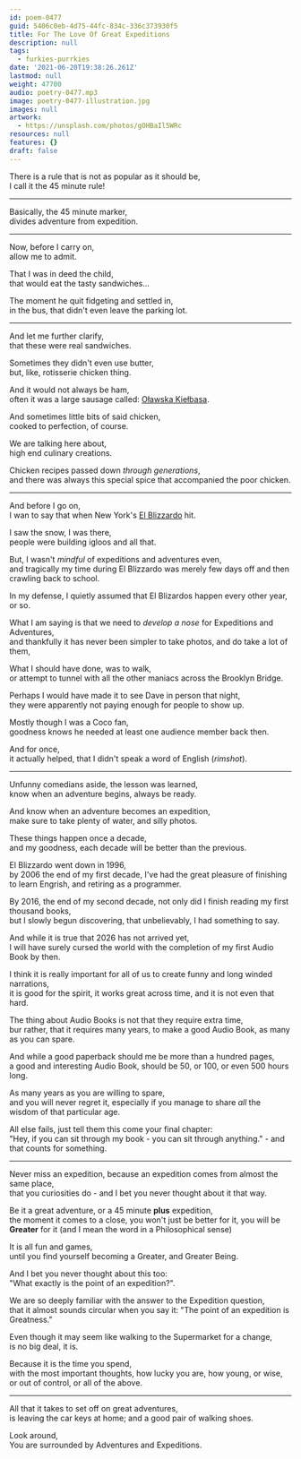 ```yaml
---
id: poem-0477
guid: 5406c0eb-4d75-44fc-834c-336c373930f5
title: For The Love Of Great Expeditions
description: null
tags:
  - furkies-purrkies
date: '2021-06-20T19:38:26.261Z'
lastmod: null
weight: 47700
audio: poetry-0477.mp3
image: poetry-0477-illustration.jpg
images: null
artwork:
  - https://unsplash.com/photos/gOHBaIl5WRc
resources: null
features: {}
draft: false
---
```


There is a rule that is not as popular as it should be,\
I call it the 45 minute rule!

---

Basically, the 45 minute marker,\
divides adventure from expedition.

---

Now, before I carry on,\
allow me to admit.

That I was in deed the child,\
that would eat the tasty sandwiches...

The moment he quit fidgeting and settled in,\
in the bus, that didn't even leave the parking lot.

---

And let me further clarify,\
that these were real sandwiches.

Sometimes they didn't even use butter,\
but, like, rotisserie chicken thing.

And it would not always be ham,\
often it was a large sausage called: [Oławska Kiełbasa](https://www.google.com/search?q=o%C5%82awska+kie%C5%82basa).

And sometimes little bits of said chicken,\
cooked to perfection, of course.

We are talking here about,\
high end culinary creations.

Chicken recipes passed down *through generations*,\
and there was always this special spice that accompanied the poor chicken.

---

And before I go on,\
I wan to say that when New York's [El Blizzardo](https://www.youtube.com/watch?v=agS48ZisZEE) hit.

I saw the snow, I was there,\
people were building igloos and all that.

But, I wasn't *mindful* of expeditions and adventures even,\
and tragically my time during El Blizzardo was merely few days off and then crawling back to school.

In my defense, I quietly assumed that El Blizardos happen every other year,\
or so.

What I am saying is that we need to *develop a nose* for Expeditions and Adventures,\
and thankfully it has never been simpler to take photos, and do take a lot of them,

What I should have done, was to walk,\
or attempt to tunnel with all the other maniacs across the Brooklyn Bridge.

Perhaps I would have made it to see Dave in person that night,\
they were apparently not paying enough for people to show up.

Mostly though I was a Coco fan,\
goodness knows he needed at least one audience member back then.

And for once,\
it actually helped, that I didn't speak a word of English (*rimshot*).

---

Unfunny comedians aside, the lesson was learned,\
know when an adventure begins, always be ready.

And know when an adventure becomes an expedition,\
make sure to take plenty of water, and silly photos.

These things happen once a decade,\
and my goodness, each decade will be better than the previous.

El Blizzardo went down in 1996,\
by 2006 the end of my first decade, I've had the great pleasure of finishing to learn Engrish, and retiring as a programmer.

By 2016, the end of my second decade, not only did I finish reading my first thousand books,\
but I slowly begun discovering, that unbelievably, I had something to say.

And while it is true that 2026 has not arrived yet,\
I will have surely cursed the world with the completion of my first Audio Book by then.

I think it is really important for all of us to create funny and long winded narrations,\
it is good for the spirit, it works great across time, and it is not even that hard.

The thing about Audio Books is not that they require extra time,\
bur rather, that it requires many years, to make a good Audio Book, as many as you can spare.

And while a good paperback should me be more than a hundred pages,\
a good and interesting Audio Book, should be 50, or 100, or even 500 hours long.

As many years as you are willing to spare,\
and you will never regret it, especially if you manage to share *all* the wisdom of that particular age.

All else fails, just tell them this come your final chapter:\
"Hey, if you can sit through my book - you can sit through anything." - and that counts for something.

---

Never miss an expedition, because an expedition comes from almost the same place,\
that you curiosities do - and I bet you never thought about it that way.

Be it a great adventure, or a 45 minute **plus** expedition,\
the moment it comes to a close, you won't just be better for it, you will be **Greater** for it (and I mean the word in a Philosophical sense)

It is all fun and games,\
until you find yourself becoming a Greater, and Greater Being.

And I bet you never thought about this too:\
"What exactly is the point of an expedition?".

We are so deeply familiar with the answer to the Expedition question,\
that it almost sounds circular when you say it: "The point of an expedition is Greatness."

Even though it may seem like walking to the Supermarket for a change,\
is no big deal, it is.

Because it is the time you spend,\
with the most important thoughts, how lucky you are, how young, or wise, or out of control, or all of the above.

---

All that it takes to set off on great adventures,\
is leaving the car keys at home; and a good pair of walking shoes.

Look around,\
You are surrounded by Adventures and Expeditions.
